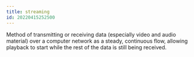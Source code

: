 ```yaml
---
title: streaming
id: 20220415252500
---
```


Method of transmitting or receiving data (especially video and audio material) over a computer network as a steady, continuous flow, allowing playback to start while the rest of the data is still being received.
